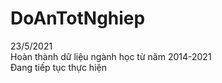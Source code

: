 # DoAnTotNghiep
 
 23/5/2021   
  Hoàn thành dữ liệu ngành học từ năm 2014-2021  
  Đang tiếp tục thực hiện  
  
  
